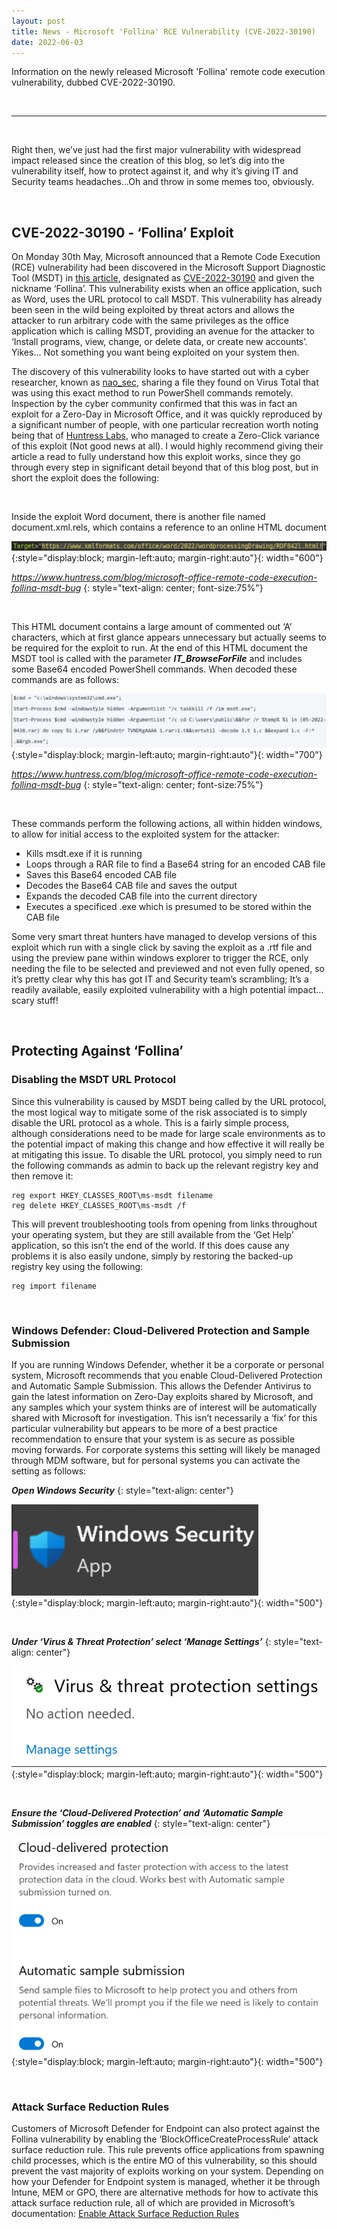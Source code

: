 ```yaml
---
layout: post
title: News - Microsoft 'Follina' RCE Vulnerability (CVE-2022-30190)
date: 2022-06-03
---
```


Information on the newly released Microsoft 'Follina' remote code execution vulnerability, dubbed CVE-2022-30190.

&nbsp;

---

&nbsp;

Right then, we’ve just had the first major vulnerability with widespread impact released since the creation of this blog, so let’s dig into the vulnerability itself, how to protect against it, and why it’s giving IT and Security teams headaches…Oh and throw in some memes too, obviously. 

&nbsp;
&nbsp;

## CVE-2022-30190 - ‘Follina’ Exploit

On Monday 30th May, Microsoft announced that a Remote Code Execution (RCE) vulnerability had been discovered in the Microsoft Support Diagnostic Tool (MSDT) in [this article](https://msrc.microsoft.com/update-guide/vulnerability/CVE-2022-30190), designated as [CVE-2022-30190](https://cve.mitre.org/cgi-bin/cvename.cgi?name=CVE-2022-30190) and given the nickname ‘Follina’. This vulnerability exists when an office application, such as Word, uses the URL protocol to call MSDT. This vulnerability has already been seen in the wild being exploited by threat actors and allows the attacker to run arbitrary code with the same privileges as the office application which is calling MSDT, providing an avenue for the attacker to ‘Install programs, view, change, or delete data, or create new accounts’. Yikes… Not something you want being exploited on your system then. 

The discovery of this vulnerability looks to have started out with a cyber researcher, known as [nao_sec](https://twitter.com/nao_sec), sharing a file they found on Virus Total that was using this exact method to run PowerShell commands remotely. Inspection by the cyber community confirmed that this was in fact an exploit for a Zero-Day in Microsoft Office, and it was quickly reproduced by a significant number of people, with one particular recreation worth noting being that of [Huntress Labs](https://www.huntress.com/blog/microsoft-office-remote-code-execution-follina-msdt-bug), who managed to create a Zero-Click variance of this exploit (Not good news at all). I would highly recommend giving their article a read to fully understand how this exploit works, since they go through every step in significant detail beyond that of this blog post, but in short the exploit does the following:

&nbsp;

Inside the exploit Word document, there is another file named document.xml.rels, which contains a reference to an online HTML document

![HTML Document Reference](https://github.com/LeeDorning/LeeDorning.github.io/blob/main/images/News_:_Microsoft_Follina_RCE_Vulnerability_CVE_-_2022_-_30190/TargetHtml.png?raw=true){:style="display:block; margin-left:auto; margin-right:auto"}{: width="600"}

*https://www.huntress.com/blog/microsoft-office-remote-code-execution-follina-msdt-bug*
{: style="text-align: center; font-size:75%"}

&nbsp;

This HTML document contains a large amount of commented out ‘A’ characters, which at first glance appears unnecessary but actually seems to be required for the exploit to run. At the end of this HTML document the MSDT tool is called with the parameter ***IT_BrowseForFile*** and includes some Base64 encoded PowerShell commands. When decoded these commands are as follows:

![BASE64 Decoded PowerShell Commands](https://github.com/LeeDorning/LeeDorning.github.io/blob/main/images/News_:_Microsoft_Follina_RCE_Vulnerability_CVE_-_2022_-_30190/DecodedCommands.png?raw=true){:style="display:block; margin-left:auto; margin-right:auto"}{: width="700"}

*https://www.huntress.com/blog/microsoft-office-remote-code-execution-follina-msdt-bug*
{: style="text-align: center; font-size:75%"}

&nbsp;

These commands perform the following actions, all within hidden windows, to allow for initial access to the exploited system for the attacker:

- Kills msdt.exe if it is running
- Loops through a RAR file to find a Base64 string for an encoded CAB file
- Saves this Base64 encoded CAB file
- Decodes the Base64 CAB file and saves the output
- Expands the decoded CAB file into the current directory
- Executes a specificed .exe which is presumed to be stored within the CAB file

Some very smart threat hunters have managed to develop versions of this exploit which run with a single click by saving the exploit as a .rtf file and using the preview pane within windows explorer to trigger the RCE, only needing the file to be selected and previewed and not even fully opened, so it’s pretty clear why this has got IT and Security team’s scrambling; It’s a readily available, easily exploited vulnerability with a high potential impact…scary stuff!

&nbsp;
&nbsp;

## Protecting Against ‘Follina’

### Disabling the MSDT URL Protocol

Since this vulnerability is caused by MSDT being called by the URL protocol, the most logical way to mitigate some of the risk associated is to simply disable the URL protocol as a whole. This is a fairly simple process, although considerations need to be made for large scale environments as to the potential impact of making this change and how effective it will really be at mitigating this issue. To disable the URL protocol, you simply need to run the following commands as admin to back up the relevant registry key and then remove it:

~~~
reg export HKEY_CLASSES_ROOT\ms-msdt filename
reg delete HKEY_CLASSES_ROOT\ms-msdt /f
~~~

This will prevent troubleshooting tools from opening from links throughout your operating system, but they are still available from the ‘Get Help’ application, so this isn’t the end of the world. If this does cause any problems it is also easily undone, simply by restoring the backed-up registry key using the following:

~~~
reg import filename
~~~

&nbsp;

### Windows Defender: Cloud-Delivered Protection and Sample Submission

If you are running Windows Defender, whether it be a corporate or personal system, Microsoft recommends that you enable Cloud-Delivered Protection and Automatic Sample Submission. This allows the Defender Antivirus to gain the latest information on Zero-Day exploits shared by Microsoft, and any samples which your system thinks are of interest will be automatically shared with Microsoft for investigation. This isn’t necessarily a ‘fix’ for this particular vulnerability but appears to be more of a best practice recommendation to ensure that your system is as secure as possible moving forwards. For corporate systems this setting will likely be managed through MDM software, but for personal systems you can activate the setting as follows:

***Open Windows Security***
{: style="text-align: center"}

![Windows Security](https://github.com/LeeDorning/LeeDorning.github.io/blob/main/images/News_:_Microsoft_Follina_RCE_Vulnerability_CVE_-_2022_-_30190/WindowsSecurity.png?raw=true){:style="display:block; margin-left:auto; margin-right:auto"}{: width="500"}

&nbsp;

***Under ‘Virus & Threat Protection’ select ‘Manage Settings’***
{: style="text-align: center"}

![Virus & Threat Protection Settings](https://github.com/LeeDorning/LeeDorning.github.io/blob/main/images/News_:_Microsoft_Follina_RCE_Vulnerability_CVE_-_2022_-_30190/VtpSettings.png?raw=true){:style="display:block; margin-left:auto; margin-right:auto"}{: width="500"}

&nbsp;

***Ensure the ‘Cloud-Delivered Protection’ and ‘Automatic Sample Submission’ toggles are enabled***
{: style="text-align: center"}

![Enable Cloud Protection and Automatic Sample Submission](https://github.com/LeeDorning/LeeDorning.github.io/blob/main/images/News_:_Microsoft_Follina_RCE_Vulnerability_CVE_-_2022_-_30190/EnableToggles.png?raw=true){:style="display:block; margin-left:auto; margin-right:auto"}{: width="500"}

&nbsp;

### Attack Surface Reduction Rules

Customers of Microsoft Defender for Endpoint can also protect against the Follina vulnerability by enabling the ‘BlockOfficeCreateProcessRule’ attack surface reduction rule. This rule prevents office applications from spawning child processes, which is the entire MO of this vulnerability, so this should prevent the vast majority of exploits working on your system. Depending on how your Defender for Endpoint system is managed, whether it be through Intune, MEM or GPO, there are alternative methods for how to activate this attack surface reduction rule, all of which are provided in Microsoft’s documentation: [Enable Attack Surface Reduction Rules](https://learn.microsoft.com/en-us/microsoft-365/security/defender-endpoint/enable-attack-surface-reduction?view=o365-worldwide)
